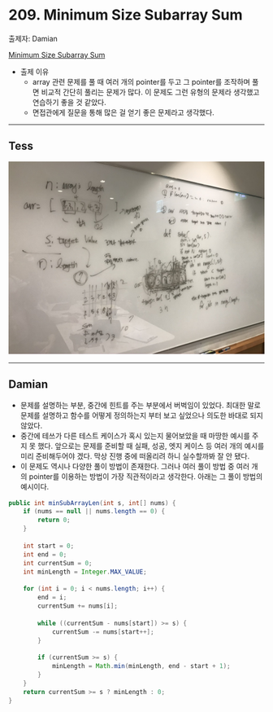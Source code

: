 # 209. Minimum Size Subarray Sum

출제자: Damian

[Minimum Size Subarray Sum](https://leetcode.com/problems/minimum-size-subarray-sum/)

- 출제 이유
  - array 관련 문제를 풀 때 여러 개의 pointer를 두고 그 pointer를 조작하며 풀면 비교적 간단히 풀리는 문제가 많다. 이 문제도 그런 유형의 문제라 생각했고 연습하기 좋을 것 같았다.
  - 면접관에게 질문을 통해 많은 걸 얻기 좋은 문제라고 생각했다.

---

## Tess
![](./images/20200202_209_tess.jpeg)

---

## Damian

- 문제를 설명하는 부분, 중간에 힌트를 주는 부분에서 버벅임이 있었다. 최대한 말로 문제를 설명하고 함수를 어떻게 정의하는지 부터 보고 싶었으나 의도한 바대로 되지 않았다.
- 중간에 테쓰가 다른 테스트 케이스가 혹시 있는지 물어보았을 때 마땅한 예시를 주지 못 했다. 앞으로는 문제를 준비할 때 실패, 성공, 엣지 케이스 등 여러 개의 예시를 미리 준비해두어야 겠다. 막상 진행 중에 떠올리려 하니 실수할까봐 잘 안 됐다.
- 이 문제도 역시나 다양한 풀이 방법이 존재한다. 그러나 여러 풀이 방법 중 여러 개의 pointer를 이용하는 방법이 가장 직관적이라고 생각한다. 아래는 그 풀이 방법의 예시이다.

```java
public int minSubArrayLen(int s, int[] nums) {
    if (nums == null || nums.length == 0) {
        return 0;
    }
    
    int start = 0;
    int end = 0;
    int currentSum = 0;
    int minLength = Integer.MAX_VALUE;
    
    for (int i = 0; i < nums.length; i++) {
        end = i;
        currentSum += nums[i];
        
        while ((currentSum - nums[start]) >= s) {
            currentSum -= nums[start++];
        }
        
        if (currentSum >= s) {
            minLength = Math.min(minLength, end - start + 1);
        }
    }
    return currentSum >= s ? minLength : 0;
}

```